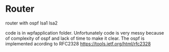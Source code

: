 # Router
router with ospf lsa1 lsa2

code is in wpfapplication folder. Unfortunately code is very messy because of complexity of ospf and lack of time to 
make it clear. The ospf is implemented acording to RFC2328 https://tools.ietf.org/html/rfc2328
